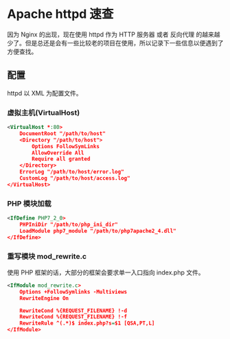 # Apache httpd 速查

因为 Nginx 的出现，现在使用 httpd 作为 HTTP 服务器 或者 反向代理 的越来越少了。但是总还是会有一些比较老的项目在使用，所以记录下一些信息以便遇到了方便查找。

## 配置

httpd 以 XML 为配置文件。

### 虚拟主机(VirtualHost)

```xml
<VirtualHost *:80>
    DocumentRoot "/path/to/host"
    <Directory "/path/to/host">
        Options FollowSymLinks
        AllowOverride All
        Require all granted
    </Directory>
    ErrorLog "/path/to/host/error.log"
    CustomLog "/path/to/host/access.log"
</VirtualHost>
```

### PHP 模块加载

```xml
<IfDefine PHP7_2_0>
    PHPIniDir "/path/to/php_ini_dir"
    LoadModule php7_module "/path/to/php7apache2_4.dll"
</IfDefine>
```

### 重写模块 mod_rewrite.c

使用 PHP 框架的话，大部分的框架会要求单一入口指向 index.php 文件。

```xml
<IfModule mod_rewrite.c>
    Options +FollowSymlinks -Multiviews
    RewriteEngine On

    RewriteCond %{REQUEST_FILENAME} !-d
    RewriteCond %{REQUEST_FILENAME} !-f
    RewriteRule ^(.*)$ index.php?s=$1 [QSA,PT,L]
</IfModule>
```